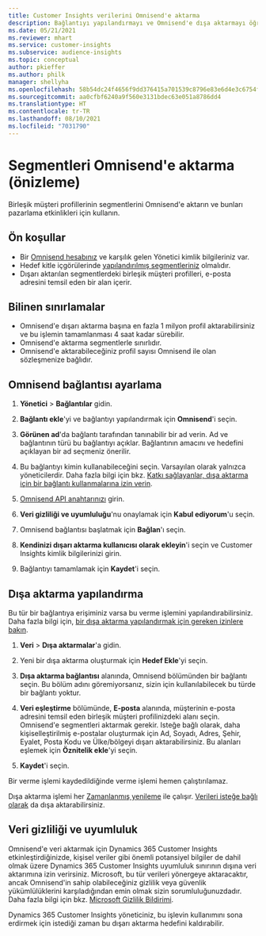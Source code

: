 ```yaml
---
title: Customer Insights verilerini Omnisend'e aktarma
description: Bağlantıyı yapılandırmayı ve Omnisend'e dışa aktarmayı öğrenin.
ms.date: 05/21/2021
ms.reviewer: mhart
ms.service: customer-insights
ms.subservice: audience-insights
ms.topic: conceptual
author: pkieffer
ms.author: philk
manager: shellyha
ms.openlocfilehash: 58b54dc24f4656f9dd376415a701539c8796e83e6d4e3c6754f5627ce77c5685
ms.sourcegitcommit: aa0cfbf6240a9f560e3131bdec63e051a8786dd4
ms.translationtype: HT
ms.contentlocale: tr-TR
ms.lasthandoff: 08/10/2021
ms.locfileid: "7031790"
---
```

# <a name="export-segments-to-omnisend-preview"></a>Segmentleri Omnisend'e aktarma (önizleme)

Birleşik müşteri profillerinin segmentlerini Omnisend'e aktarın ve bunları pazarlama etkinlikleri için kullanın.

## <a name="prerequisites"></a>Ön koşullar

-   Bir [Omnisend hesabınız](https://www.omnisend.com/) ve karşılık gelen Yönetici kimlik bilgileriniz var.
-   Hedef kitle içgörülerinde [yapılandırılmış segmentleriniz](segments.md) olmalıdır.
-   Dışarı aktarılan segmentlerdeki birleşik müşteri profilleri, e-posta adresini temsil eden bir alan içerir.

## <a name="known-limitations"></a>Bilinen sınırlamalar

- Omnisend'e dışarı aktarma başına en fazla 1 milyon profil aktarabilirsiniz ve bu işlemin tamamlanması 4 saat kadar sürebilir.
- Omnisend'e aktarma segmentlerle sınırlıdır.
- Omnisend'e aktarabileceğiniz profil sayısı Omnisend ile olan sözleşmenize bağlıdır.

## <a name="set-up-connection-to-omnisend"></a>Omnisend bağlantısı ayarlama

1. **Yönetici** > **Bağlantılar** gidin.

1. **Bağlantı ekle**'yi ve bağlantıyı yapılandırmak için **Omnisend**'i seçin.

1. **Görünen ad**'da bağlantı tarafından tanınabilir bir ad verin. Ad ve bağlantının türü bu bağlantıyı açıklar. Bağlantının amacını ve hedefini açıklayan bir ad seçmeniz önerilir.

1. Bu bağlantıyı kimin kullanabileceğini seçin. Varsayılan olarak yalnızca yöneticilerdir. Daha fazla bilgi için bkz. [Katkı sağlayanlar, dışa aktarma için bir bağlantı kullanmalarına izin verin](connections.md#allow-contributors-to-use-a-connection-for-exports).

1. [Omnisend API anahtarınızı](https://support.omnisend.com/en/articles/1061890-generating-api-key) girin.

1. **Veri gizliliği ve uyumluluğu**'nu onaylamak için **Kabul ediyorum**'u seçin.

1. Omnisend bağlantısı başlatmak için **Bağlan**'ı seçin.

1. **Kendinizi dışarı aktarma kullanıcısı olarak ekleyin**'i seçin ve Customer Insights kimlik bilgilerinizi girin.

1. Bağlantıyı tamamlamak için **Kaydet**'i seçin.

## <a name="configure-an-export"></a>Dışa aktarma yapılandırma

Bu tür bir bağlantıya erişiminiz varsa bu verme işlemini yapılandırabilirsiniz. Daha fazla bilgi için, [bir dışa aktarma yapılandırmak için gereken izinlere bakın](export-destinations.md#set-up-a-new-export).

1. **Veri** > **Dışa aktarmalar**'a gidin.

1. Yeni bir dışa aktarma oluşturmak için **Hedef Ekle**'yi seçin.

1. **Dışa aktarma bağlantısı** alanında, Omnisend bölümünden bir bağlantı seçin. Bu bölüm adını göremiyorsanız, sizin için kullanılabilecek bu türde bir bağlantı yoktur.

1. **Veri eşleştirme** bölümünde, **E-posta** alanında, müşterinin e-posta adresini temsil eden birleşik müşteri profilinizdeki alanı seçin. Omnisend'e segmentleri aktarmak gerekir. Isteğe bağlı olarak, daha kişiselleştirilmiş e-postalar oluşturmak için Ad, Soyadı, Adres, Şehir, Eyalet, Posta Kodu ve Ülke/bölgeyi dışarı aktarabilirsiniz. Bu alanları eşlemek için **Öznitelik ekle**'yi seçin.

1. **Kaydet**'i seçin.

Bir verme işlemi kaydedildiğinde verme işlemi hemen çalıştırılamaz.

Dışa aktarma işlemi her [Zamanlanmış yenileme](system.md#schedule-tab) ile çalışır. [Verileri isteğe bağlı olarak](export-destinations.md#run-exports-on-demand) da dışa aktarabilirsiniz. 


## <a name="data-privacy-and-compliance"></a>Veri gizliliği ve uyumluluk

Omnisend'e veri aktarmak için Dynamics 365 Customer Insights etkinleştirdiğinizde, kişisel veriler gibi önemli potansiyel bilgiler de dahil olmak üzere Dynamics 365 Customer Insights uyumluluk sınırının dışına veri aktarımına izin verirsiniz. Microsoft, bu tür verileri yönergeye aktaracaktır, ancak Omnisend'in sahip olabileceğiniz gizlilik veya güvenlik yükümlülüklerini karşıladığından emin olmak sizin sorumluluğunuzdadır. Daha fazla bilgi için bkz. [Microsoft Gizlilik Bildirimi](https://go.microsoft.com/fwlink/?linkid=396732).

Dynamics 365 Customer Insights yöneticiniz, bu işlevin kullanımını sona erdirmek için istediği zaman bu dışarı aktarma hedefini kaldırabilir.
